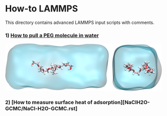 # How-to LAMMPS

This directory contains advanced LAMMPS input scripts with comments. 

### 1) [How to pull a PEG molecule in water](PEG-H2O/PEG-H2O.rst)

![Image of PEG molecule pulled in water](PEG-H2O/PEGinH2O.png)

### 2) [How to measure surface heat of adsorption][NaClH2O-GCMC/NaCl-H2O-GCMC.rst]
